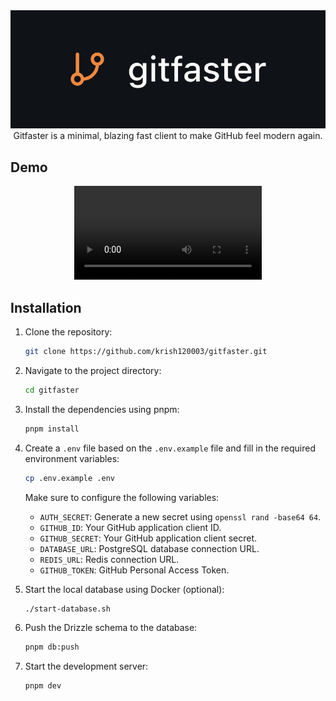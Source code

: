 <div align="center" style="text-wrap: balance;">
<!-- ![Gitfaster](./public/project-logo.png) -->
<img src="./public/project-logo.png" alt="Gitfaster Logo">
<div>Gitfaster is a minimal, blazing fast client to make GitHub feel modern again.</div>
</div>

## Demo

<!-- https://github.com/user-attachments/assets/ee143c0e-e5d8-417f-a0c7-02da55a9d235 -->

<div align="center">
    <video src="/demo.mp4" style="max-height: 600px; margin: auto;"></video>
</div>

## Installation

1.  Clone the repository:

    ```sh
    git clone https://github.com/krish120003/gitfaster.git
    ```

2.  Navigate to the project directory:

    ```sh
    cd gitfaster
    ```

3.  Install the dependencies using pnpm:

    ```sh
    pnpm install
    ```

4.  Create a `.env` file based on the `.env.example` file and fill in the required environment variables:

    ```sh
    cp .env.example .env
    ```

    Make sure to configure the following variables:

    - `AUTH_SECRET`: Generate a new secret using `openssl rand -base64 64`.
    - `GITHUB_ID`: Your GitHub application client ID.
    - `GITHUB_SECRET`: Your GitHub application client secret.
    - `DATABASE_URL`: PostgreSQL database connection URL.
    - `REDIS_URL`: Redis connection URL.
    - `GITHUB_TOKEN`: GitHub Personal Access Token.

5.  Start the local database using Docker (optional):

    ```sh
    ./start-database.sh
    ```

6.  Push the Drizzle schema to the database:

    ```sh
    pnpm db:push
    ```

7.  Start the development server:

    ```sh
    pnpm dev
    ```
